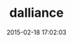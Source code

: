 ---
layout: post
title:  "dalliance"
repo:   "annkissam/dalliance"
date:   2015-02-18 17:02:03
gemurl: https://github.com/annkissam/dalliance
---